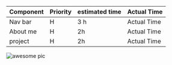 |Component|Priority|estimated time| Actual Time|
|:--------|:-------|:-------------|:-----------|
|Nav bar |H|3 h| Actual Time|
|About me |H|2h| Actual Time|
|project|H|2h| Actual Time|



![awesome pic](https://s3.amazonaws.com/assets.mockflow.com/app/wireframepro/company/Cc2441dcd041e4e3b870bb2d2a350f450/projects/MY7K6gHeoob/pages/aacab7f25d68469686be58e7590b08dd/image/aacab7f25d68469686be58e7590b08dd.png?1664494690386)

